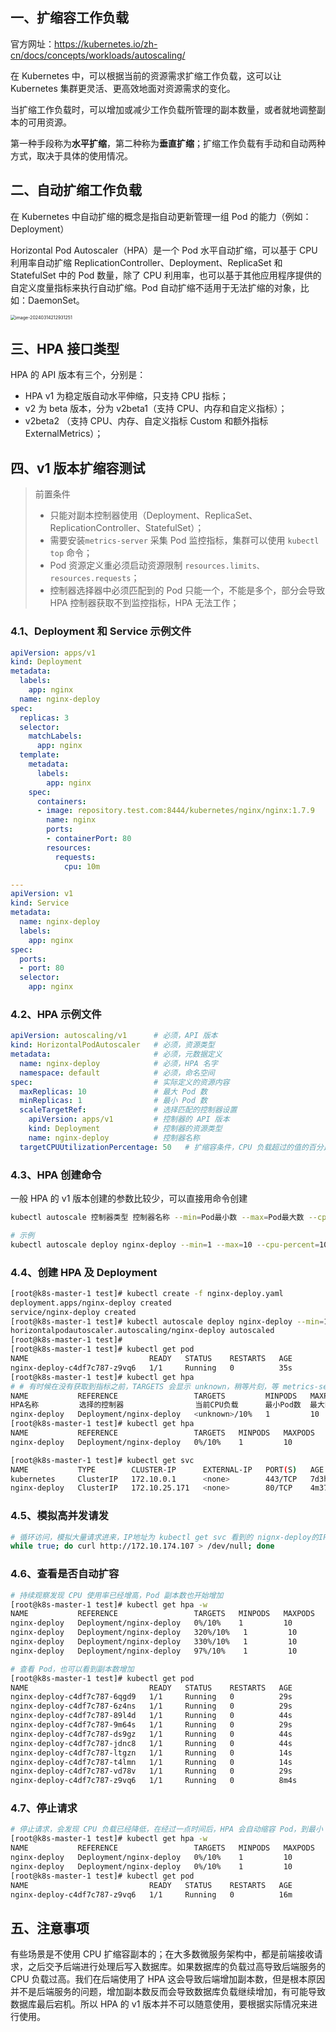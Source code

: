## 一、扩缩容工作负载

官方网址：https://kubernetes.io/zh-cn/docs/concepts/workloads/autoscaling/

在 Kubernetes 中，可以根据当前的资源需求扩缩工作负载，这可以让 Kubernetes 集群更灵活、更高效地面对资源需求的变化。

当扩缩工作负载时，可以增加或减少工作负载所管理的副本数量，或者就地调整副本的可用资源。

第一种手段称为**水平扩缩**，第二种称为**垂直扩缩**；扩缩工作负载有手动和自动两种方式，取决于具体的使用情况。

## 二、自动扩缩工作负载

在 Kubernetes 中自动扩缩的概念是指自动更新管理一组 Pod 的能力（例如：Deployment）

Horizontal Pod Autoscaler（HPA）是一个 Pod 水平自动扩缩，可以基于 CPU 利用率自动扩缩 ReplicationController、Deployment、ReplicaSet 和 StatefulSet 中的 Pod 数量，除了 CPU 利用率，也可以基于其他应用程序提供的自定义度量指标来执行自动扩缩。Pod 自动扩缩不适用于无法扩缩的对象，比如：DaemonSet。

<img src="https://typora-1306014148.cos.ap-nanjing.myqcloud.com/markdown/image-20240314212931251.png" alt="image-20240314212931251" style="zoom: 50%;" />

## 三、HPA 接口类型

HPA 的 API 版本有三个，分别是：

- HPA v1 为稳定版自动水平伸缩，只支持 CPU 指标；
- v2 为 beta 版本，分为 v2beta1（支持 CPU、内存和自定义指标）；
- v2beta2 （支持 CPU、内存、自定义指标 Custom 和额外指标 ExternalMetrics）；



## 四、v1 版本扩缩容测试

>  前置条件
>
> - 只能对副本控制器使用（Deployment、ReplicaSet、ReplicationController、StatefulSet）；
> - 需要安装`metrics-server` 采集 Pod 监控指标，集群可以使用 `kubectl top` 命令；
> - Pod 资源定义重必须启动资源限制 `resources.limits、resources.requests`；
> - 控制器选择器中必须匹配到的 Pod 只能一个，不能是多个，部分会导致 HPA 控制器获取不到监控指标，HPA 无法工作；

### 4.1、Deployment 和 Service 示例文件

```YAML
apiVersion: apps/v1
kind: Deployment
metadata:
  labels:
    app: nginx
  name: nginx-deploy
spec:
  replicas: 3
  selector:
    matchLabels:
      app: nginx
  template:
    metadata:
      labels:
        app: nginx
    spec:
      containers:
      - image: repository.test.com:8444/kubernetes/nginx/nginx:1.7.9
        name: nginx
        ports:
        - containerPort: 80
        resources:
          requests:
            cpu: 10m

---
apiVersion: v1
kind: Service
metadata:
  name: nginx-deploy
  labels:
    app: nginx
spec:
  ports:
  - port: 80
  selector:
    app: nginx
```

### 4.2、HPA 示例文件

```yaml
apiVersion: autoscaling/v1      # 必须，API 版本
kind: HorizontalPodAutoscaler   # 必须，资源类型
metadata:                       # 必须，元数据定义
  name: nginx-deploy            # 必须，HPA 名字
  namespace: default            # 必须，命名空间
spec:                           # 实际定义的资源内容
  maxReplicas: 10               # 最大 Pod 数
  minReplicas: 1                # 最小 Pod 数
  scaleTargetRef:               # 选择匹配的控制器设置
    apiVersion: apps/v1         # 控制器的 API 版本
    kind: Deployment            # 控制器的资源类型
    name: nginx-deploy          # 控制器名称
  targetCPUUtilizationPercentage: 50   # 扩缩容条件，CPU 负载超过的值的百分比
```

### 4.3、HPA 创建命令

一般 HPA 的 v1 版本创建的参数比较少，可以直接用命令创建

```bash
kubectl autoscale 控制器类型 控制器名称 --min=Pod最小数 --max=Pod最大数 --cpu-percent=CPU负载阈值百分比

# 示例
kubectl autoscale deploy nginx-deploy --min=1 --max=10 --cpu-percent=10


```

### 4.4、创建 HPA 及 Deployment

```bash
[root@k8s-master-1 test]# kubectl create -f nginx-deploy.yaml 
deployment.apps/nginx-deploy created
service/nginx-deploy created
[root@k8s-master-1 test]# kubectl autoscale deploy nginx-deploy --min=1 --max=10 --cpu-percent=10
horizontalpodautoscaler.autoscaling/nginx-deploy autoscaled
[root@k8s-master-1 test]# 
[root@k8s-master-1 test]# kubectl get pod 
NAME                           READY   STATUS    RESTARTS   AGE
nginx-deploy-c4df7c787-z9vq6   1/1     Running   0          35s
[root@k8s-master-1 test]# kubectl get hpa
# # 有时候在没有获取到指标之前，TARGETS 会显示 unknown，稍等片刻，等 metrics-server 获取到指标即可，如果负载一直为空，请检查控制器是否匹配了多个Pod
NAME           REFERENCE                 TARGETS         MINPODS   MAXPODS   REPLICAS   AGE
HPA名称         选择的控制器                当前CPU负载      最小Pod数  最大Pod数  当前Pod数   运行时间
nginx-deploy   Deployment/nginx-deploy   <unknown>/10%   1         10        0          11s
[root@k8s-master-1 test]# kubectl get hpa
NAME           REFERENCE                 TARGETS   MINPODS   MAXPODS   REPLICAS   AGE
nginx-deploy   Deployment/nginx-deploy   0%/10%    1         10        1          17s

[root@k8s-master-1 test]# kubectl get svc
NAME           TYPE        CLUSTER-IP      EXTERNAL-IP   PORT(S)   AGE
kubernetes     ClusterIP   172.10.0.1      <none>        443/TCP   7d3h
nginx-deploy   ClusterIP   172.10.25.171   <none>        80/TCP    4m37s
```

### 4.5、模拟高并发请发

```bash
# 循环访问，模拟大量请求进来，IP地址为 kubectl get svc 看到的 nignx-deploy的IP
while true; do curl http://172.10.174.107 > /dev/null; done
```

### 4.6、查看是否自动扩容

```bash
# 持续观察发现 CPU 使用率已经增高，Pod 副本数也开始增加
[root@k8s-master-1 test]# kubectl get hpa -w
NAME           REFERENCE                 TARGETS   MINPODS   MAXPODS   REPLICAS   AGE
nginx-deploy   Deployment/nginx-deploy   0%/10%    1         10        1          6m42s
nginx-deploy   Deployment/nginx-deploy   320%/10%   1         10        1          6m52s
nginx-deploy   Deployment/nginx-deploy   330%/10%   1         10        4          7m7s
nginx-deploy   Deployment/nginx-deploy   97%/10%    1         10        8          7m22s

# 查看 Pod，也可以看到副本数增加
[root@k8s-master-1 test]# kubectl get pod 
NAME                           READY   STATUS    RESTARTS   AGE
nginx-deploy-c4df7c787-6qgd9   1/1     Running   0          29s
nginx-deploy-c4df7c787-6z4ns   1/1     Running   0          29s
nginx-deploy-c4df7c787-89l4d   1/1     Running   0          44s
nginx-deploy-c4df7c787-9m64s   1/1     Running   0          29s
nginx-deploy-c4df7c787-ds9gz   1/1     Running   0          44s
nginx-deploy-c4df7c787-jdnc8   1/1     Running   0          44s
nginx-deploy-c4df7c787-ltgzn   1/1     Running   0          14s
nginx-deploy-c4df7c787-t4lmn   1/1     Running   0          14s
nginx-deploy-c4df7c787-vd78v   1/1     Running   0          29s
nginx-deploy-c4df7c787-z9vq6   1/1     Running   0          8m4s
```

### 4.7、停止请求

```bash
# 停止请求，会发现 CPU 负载已经降低，在经过一点时间后，HPA 会自动缩容 Pod，到最小 Pod 数
[root@k8s-master-1 test]# kubectl get hpa -w
NAME           REFERENCE                 TARGETS   MINPODS   MAXPODS   REPLICAS   AGE
nginx-deploy   Deployment/nginx-deploy   0%/10%    1         10        10         8m55s
nginx-deploy   Deployment/nginx-deploy   0%/10%    1         10        1          12m
[root@k8s-master-1 test]# kubectl get pod 
NAME                           READY   STATUS    RESTARTS   AGE
nginx-deploy-c4df7c787-z9vq6   1/1     Running   0          16m
```

## 五、注意事项

有些场景是不使用 CPU 扩缩容副本的；在大多数微服务架构中，都是前端接收请求，之后交予后端进行处理后写入数据库。如果数据库的负载过高导致后端服务的 CPU 负载过高。我们在后端使用了 HPA 这会导致后端增加副本数，但是根本原因并不是后端服务的问题，增加副本数反而会导致数据库负载继续增加，有可能导致数据库最后宕机。所以 HPA 的 v1 版本并不可以随意使用，要根据实际情况来进行使用。
